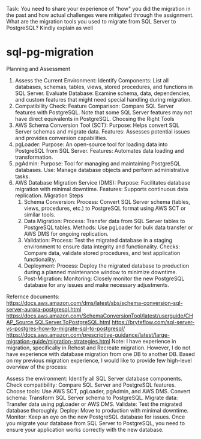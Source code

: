 Task: You need to share your experience of "how" you did the migration in the past and how actual challenges were mitigated through the assignment. What are the migration tools you used to migrate from SQL Server to PostgreSQL? Kindly explain as well

# sql-pg-migration

Planning and Assessment
   1. Assess the Current Environment:
      Identify Components: List all databases, schemas, tables, views, stored procedures, and functions in SQL Server.
      Evaluate Database: Examine schema, data, dependencies, and custom features that might need special handling during migration.
  2. Compatibility Check:
       Feature Comparison: Compare SQL Server features with PostgreSQL. Note that some SQL Server features may not have direct equivalents in PostgreSQL.
Choosing the Right Tools
   1. AWS Schema Conversion Tool (SCT):
         Purpose: Helps convert SQL Server schemas and migrate data.
         Features: Assesses potential issues and provides conversion capabilities.
   2. pgLoader:
         Purpose: An open-source tool for loading data into PostgreSQL from SQL Server.
          Features: Automates data loading and transformation.
   3. pgAdmin:
         Purpose: Tool for managing and maintaining PostgreSQL databases.
         Use: Manage database objects and perform administrative tasks.
   4. AWS Database Migration Service (DMS):
         Purpose: Facilitates database migration with minimal downtime.
         Features: Supports continuous data replication.
 Migration Steps
      1. Schema Conversion:
             Process: Convert SQL Server schema (tables, views, procedures, etc.) to PostgreSQL format using AWS SCT or similar tools.
      2. Data Migration:
            Process: Transfer data from SQL Server tables to PostgreSQL tables.
            Methods: Use pgLoader for bulk data transfer or AWS DMS for ongoing replication.
      3. Validation:
           Process: Test the migrated database in a staging environment to ensure data integrity and functionality.
           Checks: Compare data, validate stored procedures, and test application functionality.
      4. Deployment:
           Process: Deploy the migrated database to production during a planned maintenance window to minimize downtime.
      5. Post-Migration:
          Monitoring: Closely monitor the new PostgreSQL database for any issues and make necessary adjustments.

Refernce documents: 
       https://docs.aws.amazon.com/dms/latest/sbs/schema-conversion-sql-server-aurora-postgresql.html
       https://docs.aws.amazon.com/SchemaConversionTool/latest/userguide/CHAP_Source.SQLServer.ToPostgreSQL.html
       https://bryteflow.com/sql-server-vs-postgres-how-to-migrate-sql-to-postgresql/
       https://docs.aws.amazon.com/prescriptive-guidance/latest/large-migration-guide/migration-strategies.html
Note:
  I have experience in migration, specifically in Rehost and Recreate migration. However, I do not have experience with database migration from one DB to another 
  DB. Based on my previous migration experience, I would like to provide few high-level overview of the process:

  Assess the environment: Identify all SQL Server database components.
  Check compatibility: Compare SQL Server and PostgreSQL features.
  Choose tools: Use AWS SCT, pgLoader, pgAdmin, and AWS DMS.
  Convert schema: Transform SQL Server schema to PostgreSQL.
  Migrate data: Transfer data using pgLoader or AWS DMS.
  Validate: Test the migrated database thoroughly.
  Deploy: Move to production with minimal downtime.
  Monitor: Keep an eye on the new PostgreSQL database for issues.
  Once you migrate your database from SQL Server to PostgreSQL, you need to ensure your application works correctly with the new database.
